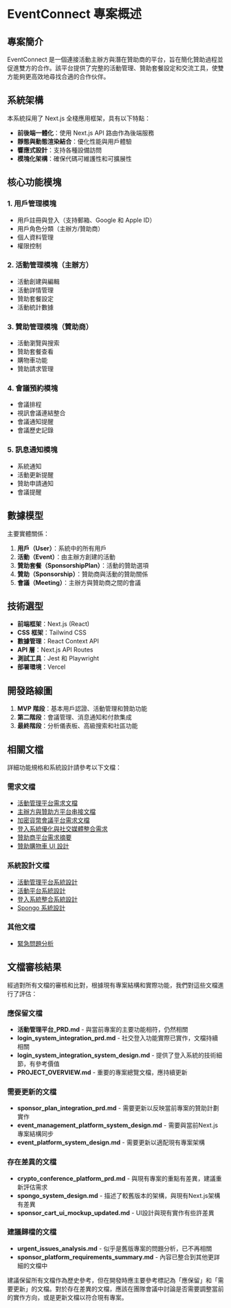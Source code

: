 # EventConnect 專案概述

## 專案簡介

EventConnect 是一個連接活動主辦方與潛在贊助商的平台，旨在簡化贊助過程並促進雙方的合作。該平台提供了完整的活動管理、贊助套餐設定和交流工具，使雙方能夠更高效地尋找合適的合作伙伴。

## 系統架構

本系統採用了 Next.js 全棧應用框架，具有以下特點：

- **前後端一體化**：使用 Next.js API 路由作為後端服務
- **靜態與動態渲染結合**：優化性能與用戶體驗
- **響應式設計**：支持各種設備訪問
- **模塊化架構**：確保代碼可維護性和可擴展性

## 核心功能模塊

### 1. 用戶管理模塊

- 用戶註冊與登入（支持郵箱、Google 和 Apple ID）
- 用戶角色分類（主辦方/贊助商）
- 個人資料管理
- 權限控制

### 2. 活動管理模塊（主辦方）

- 活動創建與編輯
- 活動詳情管理
- 贊助套餐設定
- 活動統計數據

### 3. 贊助管理模塊（贊助商）

- 活動瀏覽與搜索
- 贊助套餐查看
- 購物車功能
- 贊助請求管理

### 4. 會議預約模塊

- 會議排程
- 視訊會議連結整合
- 會議通知提醒
- 會議歷史記錄

### 5. 訊息通知模塊

- 系統通知
- 活動更新提醒
- 贊助申請通知
- 會議提醒

## 數據模型

主要實體關係：

1. **用戶（User）**：系統中的所有用戶
2. **活動（Event）**：由主辦方創建的活動
3. **贊助套餐（SponsorshipPlan）**：活動的贊助選項
4. **贊助（Sponsorship）**：贊助商與活動的贊助關係
5. **會議（Meeting）**：主辦方與贊助商之間的會議

## 技術選型

- **前端框架**：Next.js (React)
- **CSS 框架**：Tailwind CSS
- **數據管理**：React Context API
- **API 層**：Next.js API Routes
- **測試工具**：Jest 和 Playwright
- **部署環境**：Vercel

## 開發路線圖

1. **MVP 階段**：基本用戶認證、活動管理和贊助功能
2. **第二階段**：會議管理、消息通知和付款集成
3. **最終階段**：分析儀表板、高級搜索和社區功能

## 相關文檔

詳細功能規格和系統設計請參考以下文檔：

### 需求文檔
- [活動管理平台需求文檔](./活動管理平台_PRD.md)
- [主辦方與贊助方平台串接文檔](./sponsor_plan_integration_prd.md)
- [加密貨幣會議平台需求文檔](./crypto_conference_platform_prd.md)
- [登入系統優化與社交媒體整合需求](./login_system_integration_prd.md)
- [贊助商平台需求摘要](./sponsor_platform_requirements_summary.md)
- [贊助購物車 UI 設計](./sponsor_cart_ui_mockup_updated.md)

### 系統設計文檔
- [活動管理平台系統設計](./event_management_platform_system_design.md)
- [活動平台系統設計](./event_platform_system_design.md)
- [登入系統整合系統設計](./login_system_integration_system_design.md)
- [Spongo 系統設計](./spongo_system_design.md)

### 其他文檔
- [緊急問題分析](./urgent_issues_analysis.md) 

## 文檔審核結果

經過對所有文檔的審核和比對，根據現有專案結構和實際功能，我們對這些文檔進行了評估：

### 應保留文檔
- **活動管理平台_PRD.md** - 與當前專案的主要功能相符，仍然相關
- **login_system_integration_prd.md** - 社交登入功能實際已實作，文檔持續相關
- **login_system_integration_system_design.md** - 提供了登入系統的技術細節，有參考價值
- **PROJECT_OVERVIEW.md** - 重要的專案總覽文檔，應持續更新

### 需要更新的文檔
- **sponsor_plan_integration_prd.md** - 需要更新以反映當前專案的贊助計劃實作
- **event_management_platform_system_design.md** - 需要與當前Next.js專案結構同步
- **event_platform_system_design.md** - 需要更新以適配現有專案架構

### 存在差異的文檔
- **crypto_conference_platform_prd.md** - 與現有專案的重點有差異，建議重新評估需求
- **spongo_system_design.md** - 描述了較舊版本的架構，與現有Next.js架構有差異
- **sponsor_cart_ui_mockup_updated.md** - UI設計與現有實作有些許差異

### 建議歸檔的文檔
- **urgent_issues_analysis.md** - 似乎是舊版專案的問題分析，已不再相關
- **sponsor_platform_requirements_summary.md** - 內容已整合到其他更詳細的文檔中

建議保留所有文檔作為歷史參考，但在開發時應主要參考標記為「應保留」和「需要更新」的文檔。對於存在差異的文檔，應該在團隊會議中討論是否需要調整當前的實作方向，或是更新文檔以符合現有專案。
